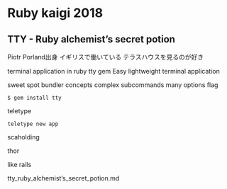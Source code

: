 # Ruby kaigi 2018

## TTY - Ruby alchemist’s secret potion

Piotr
Porland出身
イギリスで働いている
テラスハウスを見るのが好き

terminal application in ruby
tty gem
Easy lightweight terminal application

sweet spot
bundler concepts
complex subcommands
many options flag

```
$ gem install tty
```

teletype

```
teletype new app
```

scaholding

thor

like rails

tty_ruby_alchemist’s_secret_potion.md














